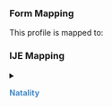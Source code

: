### Form Mapping
This profile is mapped to:

### IJE Mapping

<style>
 .context-menu {cursor: context-menu; color: #438bca;}
 .context-menu:hover {opacity: 0.5;}
</style>
<details>

<summary>

<strong class='context-menu' > Natality </strong>

</summary>
<table class='grid'>
<thead>
  <tr>
    <th style='text-align: center'><strong>Use Case</strong></th>
    <th><strong>#</strong></th>
    <th><strong>Description</strong></th>
    <th><strong>IJE Name</strong></th>
    <th><strong>Field</strong></th>
    <th><strong>Type</strong></th>
    <th><strong>Value Set/Comments</strong></th>
  </tr>
</thead>
<tbody>
<tr>
  <td style='text-align: center'>Natality</td>
  <td>31</td>
  <td>Mother Married?--Acknowledgement of Paternity Signed</td>
  <td>ACKN</td>
  <td>value</td>
  <td>codeable</td>
  <td><a href='ValueSet-ValueSet-yes-no-not-applicable-vr.html'>ValueSetYesNoNotApplicableVitalRecords</a></td>
</tr>

</tbody>
</table>

</details>
<p></p>

